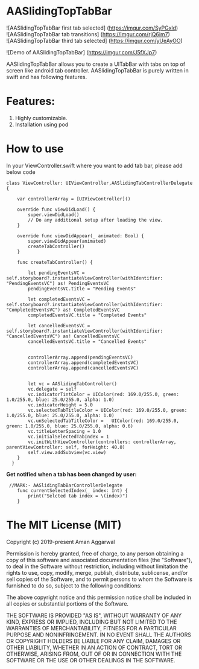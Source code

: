 # AASlidingTopTabBar


![AASlidingTopTabBar first tab selected] (https://imgur.com/SyPGxld)  
![AASlidingTopTabBar tab transitions] (https://imgur.com/rjQ6im7)  
![AASlidingTopTabBar third tab selected] (https://imgur.com/yUeAyOO)

![Demo of AASlidingTopTabBar] (https://imgur.com/J5fXJp7)  

AASlidingTopTabBar allows you to create a UITabBar with tabs on top of screen like android tab controller. AASlidingTopTabBar is purely written in swift and has following features.

# Features:
1) Highly customizable.
2) Installation using pod

# How to use 


In your ViewController.swift where you want to add tab bar, please add below code 

```
class ViewController: UIViewController,AASlidingTabControllerDelegate {
    
    var controllerArray = [UIViewController]()
    
    override func viewDidLoad() {
        super.viewDidLoad()
        // Do any additional setup after loading the view.
    }
    
    override func viewDidAppear(_ animated: Bool) {
        super.viewDidAppear(animated)
        createTabController()
    }
    
    func createTabController() {
        
        let pendingEventsVC = self.storyboard?.instantiateViewController(withIdentifier: "PendingEventsVC") as! PendingEventsVC
        pendingEventsVC.title = "Pending Events"
        
        let completedEventsVC = self.storyboard?.instantiateViewController(withIdentifier: "CompletedEventsVC") as! CompletedEventsVC
        completedEventsVC.title = "Completed Events"
        
        let cancelledEventsVC = self.storyboard?.instantiateViewController(withIdentifier: "CancelledEventsVC") as! CancelledEventsVC
        cancelledEventsVC.title = "Cancelled Events"
        
        
        controllerArray.append(pendingEventsVC)
        controllerArray.append(completedEventsVC)
        controllerArray.append(cancelledEventsVC)
        
        
        let vc = AASlidingTabController()
        vc.delegate = self
        vc.indicatorTintColor = UIColor(red: 169.0/255.0, green: 1.0/255.0, blue: 25.0/255.0, alpha: 1.0)
        vc.indicatorHeight = 5.0
        vc.selectedTabTitleColor = UIColor(red: 169.0/255.0, green: 1.0/255.0, blue: 25.0/255.0, alpha: 1.0)
        vc.unSelectedTabTitleColor =   UIColor(red: 169.0/255.0, green: 1.0/255.0, blue: 25.0/255.0, alpha: 0.6)
        vc.titleLetterSpacing = 1.0
        vc.initialSelectedTabIndex = 1
        vc.initWithViewController(controllers: controllerArray, parentViewController: self, forHeight: 40.0)
        self.view.addSubview(vc.view)
    }
  }
```

<b>Get notified when a tab has been changed by user:</b> 

```
 //MARK:- AASlidingTabBarControllerDelegate
    func currentSelectedIndex(_ index: Int) {
        print("Selcted tab index = \(index)")
    }
```

# The MIT License (MIT)

Copyright (c) 2019-present Aman Aggarwal

Permission is hereby granted, free of charge, to any person obtaining a copy of this software and associated documentation files (the "Software"), to deal in the Software without restriction, including without limitation the rights to use, copy, modify, merge, publish, distribute, sublicense, and/or sell copies of the Software, and to permit persons to whom the Software is furnished to do so, subject to the following conditions:

The above copyright notice and this permission notice shall be included in all copies or substantial portions of the Software.

THE SOFTWARE IS PROVIDED "AS IS", WITHOUT WARRANTY OF ANY KIND, EXPRESS OR IMPLIED, INCLUDING BUT NOT LIMITED TO THE WARRANTIES OF MERCHANTABILITY, FITNESS FOR A PARTICULAR PURPOSE AND NONINFRINGEMENT. IN NO EVENT SHALL THE AUTHORS OR COPYRIGHT HOLDERS BE LIABLE FOR ANY CLAIM, DAMAGES OR OTHER LIABILITY, WHETHER IN AN ACTION OF CONTRACT, TORT OR OTHERWISE, ARISING FROM, OUT OF OR IN CONNECTION WITH THE SOFTWARE OR THE USE OR OTHER DEALINGS IN THE SOFTWARE.
